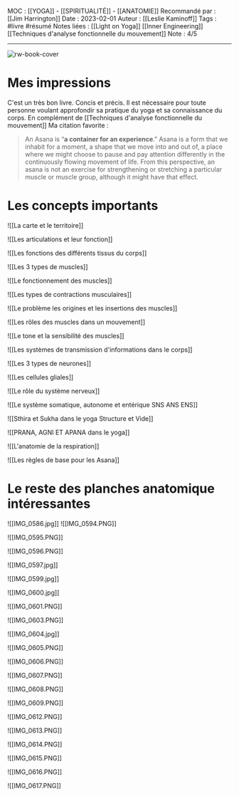 MOC : [[YOGA]] - [[SPIRITUALITÉ]] - [[ANATOMIE]]
Recommandé par : [[Jim Harrington]]
Date : 2023-02-01
Auteur : [[Leslie Kaminoff]]
Tags : #livre #résumé 
Notes liées : [[Light on Yoga]] [[Inner Engineering]] [[Techniques d'analyse fonctionnelle du mouvement]]
Note : 4/5 
***

![rw-book-cover](https://m.media-amazon.com/images/I/81EmliHp0fS._SY160.jpg)

# Mes impressions
C'est un très bon livre. Concis et précis. Il est nécessaire pour toute personne voulant approfondir sa pratique du yoga et sa connaissance du corps. En complément de [[Techniques d'analyse fonctionnelle du mouvement]]
Ma citation favorite : 

> An Asana is “**a container for an experience**.” Asana is a form that we inhabit for a moment, a shape that we move into and out of, a place where we might choose to pause and pay attention differently in the continuously flowing movement of life. From this perspective, an asana is not an exercise for strengthening or stretching a particular muscle or muscle group, although it might have that effect.

# Les concepts importants


![[La carte et le territoire]]


![[Les articulations et leur fonction]]


![[Les fonctions des différents tissus du corps]]


![[Les 3 types de muscles]]


![[Le fonctionnement des muscles]]


![[Les types de contractions musculaires]]


![[Le problème les origines et les insertions des muscles]]


![[Les rôles des muscles dans un mouvement]]


![[Le tone et la sensibilité des muscles]]



![[Les systèmes de transmission d'informations dans le corps]]



![[Les 3 types de neurones]]

![[Les cellules gliales]]

![[Le rôle du système nerveux]]




![[Le système somatique, autonome et entérique SNS ANS ENS]]


![[Sthira et Sukha dans le yoga Structure et Vide]]



![[PRANA, AGNI ET APANA dans le yoga]]


![[L'anatomie de la respiration]]



![[Les règles de base pour les Asana]]


# Le reste des planches anatomique intéressantes
![[IMG_0586.jpg]]
![[IMG_0594.PNG]]

![[IMG_0595.PNG]]

![[IMG_0596.PNG]]

![[IMG_0597.jpg]]

![[IMG_0599.jpg]]

![[IMG_0600.jpg]]

![[IMG_0601.PNG]]

![[IMG_0603.PNG]]

![[IMG_0604.jpg]]

![[IMG_0605.PNG]]

![[IMG_0606.PNG]]

![[IMG_0607.PNG]]

![[IMG_0608.PNG]]

![[IMG_0609.PNG]]

![[IMG_0612.PNG]]

![[IMG_0613.PNG]]

![[IMG_0614.PNG]]

![[IMG_0615.PNG]]

![[IMG_0616.PNG]]

![[IMG_0617.PNG]]